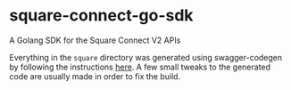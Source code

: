 # square-connect-go-sdk

A Golang SDK for the Square Connect V2 APIs

Everything in the `square` directory was generated using swagger-codegen by following the instructions [here](https://github.com/square/connect-api-specification#configure-a-new-language). A few small tweaks to the generated code are usually made in order to fix the build.
